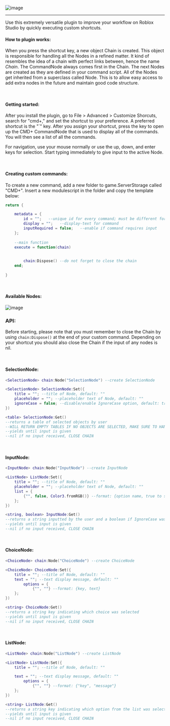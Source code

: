 ![image](https://user-images.githubusercontent.com/58129405/139062677-90f56ffd-8628-4c98-99d0-572e0dc97f89.png)

<hr>

Use this extremely versatile plugin to improve your workflow on Roblox Studio by quickly executing custom shortcuts.

#### How to plugin works:
When you press the shortcut key, a new object Chain is created. This object is responsible for handling all the Nodes in a refined matter. It kind of resembles the idea of a chain with perfect links between, hence the name *Chain*. The CommandNode always comes first in the Chain. The next Nodes are created as they are defined in your command script. All of the Nodes get inherited from a superclass called Node. This is to allow easy access to add extra nodes in the future and maintain good code structure.

<br>

#### Getting started:

After you install the plugin, go to File > Advanced > Customize Shorcuts, search for "cmd+," and set the shortcut to your preference. A preferred shortcut is the "\`" key. After you assign your shortcut, press the key to open up the CMD+ CommandNode that is used to display all of the commands. You will then see a list of all the commands.

For navigation, use your mouse normally or use the up, down, and enter keys for selection. Start typing immediately to give input to the active Node.

<br>

#### Creating custom commands:
To create a new command, add a new folder to game.ServerStorage called "CMD+". Insert a new modulescript in the folder and copy the template below:
```lua
return {

	metadata = {
		id = "";   --unique id for every command; must be different for each cmd
		display = "";   --display-text for command
		inputRequired = false;   --enable if command requires input
	};
	
	--main function
	execute = function(chain)
		

		chain:Dispose() --do not forget to close the chain
	end;
	
}
```

<br>

#### Available Nodes:

![image](https://user-images.githubusercontent.com/58129405/139063916-e4244dd7-ed35-4cd4-902a-1db74e778496.png)

### API:

Before starting, please note that you must remember to close the Chain by using `chain:Dispose()` at the end of your custom command. Depending on your shortcut you should also close the Chain if the input of any nodes is nil.

<br>

#### SelectionNode:
```lua
<SelectionNode> chain:Node("SelectionNode") --create SelectionNode

<SelectionNode> SelectionNode:Set({
	title = ""; --title of Node, default: ""
	placeholder = ""; --placeholder text of Node, default: ""
	ignoreCase = false; --disable/enable IgnoreCase option, default: true
})

<table> SelectionNode:Get()
--returns a table of selected objects by user
--WILL RETURN EMPTY TABLES IF NO OBJECTS ARE SELECTED, MAKE SURE TO HANDLE
--yields until input is given
--nil if no input received, CLOSE CHAIN
```

<br>

#### InputNode:
```lua
<InputNode> chain:Node("InputNode") --create InputNode

<ListNode> ListNode:Set({
	title = ""; --title of Node, default: ""
	placeholder = ""; --placeholder text of Node, default: ""
	list = {
		{"", false, Color3.fromRGB()} --format: {option name, true to show icon, icon color}
	};
})

<string, boolean> InputNode:Get()
--returns a string inputted by the user and a boolean if IgnoreCase was selected
--yields until input is given
--nil if no input received, CLOSE CHAIN
```

<br>

#### ChoiceNode:
```lua
<ChoiceNode> chain:Node("ChoiceNode") --create ChoiceNode

<ChoiceNode> ChoiceNode:Set({
	title = ""; --title of Node, default: ""
	text = ""; --text display message, default: ""
		options = {
			{"", ""} --format: {key, text}
	};
})

<string> ChoiceNode:Get()
--returns a string key indicating which choice was selected
--yields until input is given
--nil if no input received, CLOSE CHAIN
```

<br>

#### ListNode:
```lua
<ListNode> chain:Node("ListNode") --create ListNode

<ListNode> ListNode:Set({
	title = ""; --title of Node, default: ""

	text = ""; --text display message, default: ""
		options = {
			{"", ""} --format: {"key", "message"}
	};
})

<string> ListNode:Get()
--returns a string key indicating which option from the list was selected
--yields until input is given
--nil if no input received, CLOSE CHAIN
```
